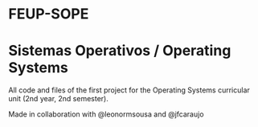 # FEUP-SOPE
# Sistemas Operativos / Operating Systems

All code and files of the first project for the Operating Systems curricular unit (2nd year, 2nd semester).

Made in collaboration with @leonormsousa and @jfcaraujo
